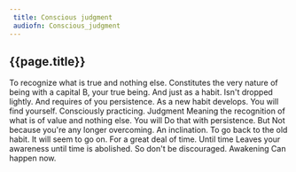 ```yaml
---
 title: Conscious judgment
 audiofn: Conscious_judgment
---
```


## {{page.title}}

To recognize what is true and nothing else. Constitutes the very nature
of being with a capital B, your true being. And just as a habit. Isn't
dropped lightly. And requires of you persistence. As a new habit
develops. You will find yourself. Consciously practicing. Judgment
Meaning the recognition of what is of value and nothing else. You will
Do that with persistence. But Not because you're any longer overcoming.
An inclination. To go back to the old habit. It will seem to go on. For
a great deal of time. Until time Leaves your awareness until time is
abolished. So don't be discouraged. Awakening Can happen now.


